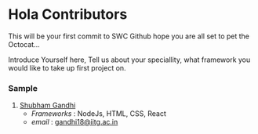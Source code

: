 # Hola Contributors

This will be your first commit to SWC Github hope you are all set to pet the Octocat...

Introduce Yourself here, Tell us about your speciallity, what framework you would like to take up first project on.

### Sample

1. [Shubham Gandhi](https://github.com/aiBotShubham)
   - *Frameworks* : NodeJs, HTML, CSS, React
   - *email* : gandhi18@iitg.ac.in
